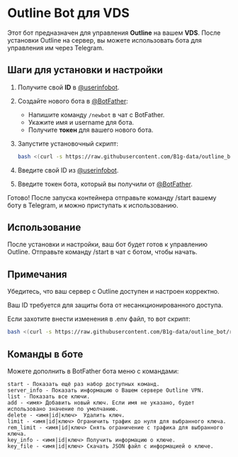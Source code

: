 # Outline Bot для VDS

Этот бот предназначен для управления **Outline** на вашем **VDS**. После установки Outline на сервер, вы можете использовать бота для управления им через Telegram.

## Шаги для установки и настройки

1. Получите свой **ID** в [@userinfobot](https://t.me/userinfobot).
   
2. Создайте нового бота в [@BotFather](https://t.me/BotFather):
   - Напишите команду `/newbot` в чат с BotFather.
   - Укажите имя и username для бота.
   - Получите **токен** для вашего нового бота.

3. Запустите установочный скрипт:
   ```bash
   bash <(curl -s https://raw.githubusercontent.com/B1g-data/outline_bot/refs/heads/main/main.sh)
   ```
4. Введите свой ID из [@userinfobot](https://t.me/userinfobot).

5. Введите токен бота, который вы получили от [@BotFather](https://t.me/BotFather).

Готово! После запуска контейнера отправьте команду /start вашему боту в Telegram, и можно приступать к использованию.

## Использование
После установки и настройки, ваш бот будет готов к управлению Outline. Отправьте команду /start в чат с ботом, чтобы начать.

## Примечания
Убедитесь, что ваш сервер с Outline доступен и настроен корректно.

Ваш ID требуется для защиты бота от несанкционированного доступа.

Если захотите внести изменения в .env файл, то вот скрипт:
   ```bash
   bash <(curl -s https://raw.githubusercontent.com/B1g-data/outline_bot/refs/heads/main/env_change.sh)
   ```
## Команды в боте
Можете дополнить в BotFather бота меню с командами:
   ```
start - Показать ещё раз набор доступных команд.
server_info - Показать информацию о Вашем сервере Outline VPN.
list - Показать все ключи.
add - <имя> Добавить новый ключ. Если имя не указано, будет использовано значение по умолчанию.
delete - <имя|id|ключ>  Удалить ключ.
limit - <имя|id|ключ> Ограничить трафик до нуля для выбранного ключа.
rem_limit - <имя|id|ключ> Снять ограничение с трафика для выбранного ключа.
key_info - <имя|id|ключ> Получить информацию о ключе.
key_file - <имя|id|ключ> Скачать JSON файл с информацией о ключе.
   ```

